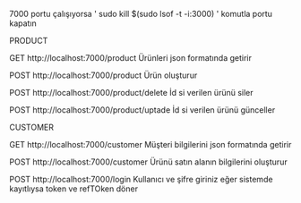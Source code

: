 
7000 portu çalışıyorsa  '  sudo kill $(sudo lsof -t -i:3000)  '  komutla portu kapatın



PRODUCT

GET http://localhost:7000/product Ürünleri json formatında getirir

POST http://localhost:7000/product Ürün oluşturur

POST http://localhost:7000/product/delete İd si verilen ürünü siler

POST http://localhost:7000/product/uptade İd si verilen ürünü günceller

 CUSTOMER

GET http://localhost:7000/customer Müşteri bilgilerini json formatında getirir

POST http://localhost:7000/customer Ürünü satın alanın bilgilerini oluşturur



POST http://localhost:7000/login Kullanıcı ve şifre giriniz eğer sistemde kayıtlıysa token ve refTOken döner

